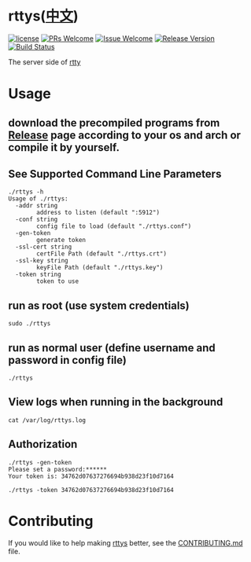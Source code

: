 # rttys([中文](/README_ZH.md))

[1]: https://img.shields.io/badge/license-LGPL2-brightgreen.svg?style=plastic
[2]: /LICENSE
[3]: https://img.shields.io/badge/PRs-welcome-brightgreen.svg?style=plastic
[4]: https://github.com/zhaojh329/rttys/pulls
[5]: https://img.shields.io/badge/Issues-welcome-brightgreen.svg?style=plastic
[6]: https://github.com/zhaojh329/rttys/issues/new
[7]: https://img.shields.io/badge/release-2.9.2-blue.svg?style=plastic
[8]: https://github.com/zhaojh329/rttys/releases
[9]: https://travis-ci.org/zhaojh329/rttys.svg?branch=master
[10]: https://travis-ci.org/zhaojh329/rttys

[![license][1]][2]
[![PRs Welcome][3]][4]
[![Issue Welcome][5]][6]
[![Release Version][7]][8]
[![Build Status][9]][10]

The server side of [rtty](https://github.com/zhaojh329/rtty)

# Usage
## download the precompiled programs from [Release](https://github.com/zhaojh329/rttys/releases) page according to your os and arch or compile it by yourself.

## See Supported Command Line Parameters

    ./rttys -h
    Usage of ./rttys:
      -addr string
            address to listen (default ":5912")
      -conf string
            config file to load (default "./rttys.conf")
      -gen-token
            generate token
      -ssl-cert string
            certFile Path (default "./rttys.crt")
      -ssl-key string
            keyFile Path (default "./rttys.key")
      -token string
            token to use

## run as root (use system credentials)

    sudo ./rttys

## run as normal user (define username and password in config file)

    ./rttys

## View logs when running in the background

    cat /var/log/rttys.log

## Authorization

    ./rttys -gen-token
    Please set a password:******
    Your token is: 34762d07637276694b938d23f10d7164

    ./rttys -token 34762d07637276694b938d23f10d7164

# Contributing
If you would like to help making [rttys](https://github.com/zhaojh329/rttys) better,
see the [CONTRIBUTING.md](https://github.com/zhaojh329/rttys/blob/master/CONTRIBUTING.md) file.
